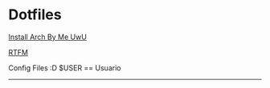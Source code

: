 # Dotfiles

[Install Arch By Me UwU](https://github.com/DeathGabox/Dotfiles/blob/main/Install/readme.md)

[RTFM](https://wiki.archlinux.org/title/Installation_guide)

Config Files :D
$USER == Usuario

---

